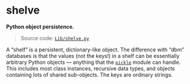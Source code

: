 # shelve

**Python object persistence.**

> Source code: [`Lib/shelve.py`](https://github.com/python/cpython/tree/3.12/Lib/shelve.py)

A “shelf” is a persistent, dictionary-like object. The difference with “dbm” databases is that the values (not the keys!) in a shelf can be essentially arbitrary Python objects — anything that the [`pickle`](/modules/pickle/) module can handle. This includes most class instances, recursive data types, and objects containing lots of shared sub-objects. The keys are ordinary strings.